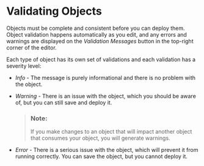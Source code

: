 <!-- loio685b1e0785ba430ba3d64702cd4dc1b0 -->

# Validating Objects

Objects must be complete and consistent before you can deploy them. Object validation happens automatically as you edit, and any errors and warnings are displayed on the *Validation Messages* button in the top-right corner of the editor.

Each type of object has its own set of validations and each validation has a severity level:

-   *Info* - The message is purely informational and there is no problem with the object.
-   *Warning* - There is an issue with the object, which you should be aware of, but you can still save and deploy it.

    > ### Note:  
    > If you make changes to an object that will impact another object that consumes your object, you will generate warnings.

-   *Error* - There is a serious issue with the object, which will prevent it from running correctly. You can save the object, but you cannot deploy it.

